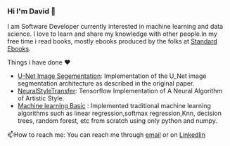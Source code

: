
 ### Hi I'm David :wave:

 
I am Software Developer currently interested in machine learning and data science. I love to learn and share my knowledge with other people.In my free time i read books, mostly ebooks produced by the folks at [Standard Ebooks]('https://standardebooks.org/').  

Things i have done :heart:
- [U-Net Image Segementation](https://github.com/david-adewoyin/UNet): Implementation of the U_Net image segmentation architecture as described in the original paper.
- [NeuralStyleTransfer](https://github.com/david-adewoyin/NeuralStyleTransfer): Tensorflow Implementation of A Neural Algorithm of Artistic Style.
- [Machine learning Basic](https://github.com/david-adewoyin/machine_learning_basics) : Implemented traditional machine learning algorithms such as linear regression,softmax regression,Knn, decision trees, random forest, etc from scratch using only python and numpy.

:mailbox:How to reach me: You can reach me through [email]('mailto:davyadewoyin@gmail.com') or on [Linkedlin](https://www.linkedin.com/in/davyadewoyin/) 



<!--
**david-adewoyin/david-adewoyin** is a ✨ _special_ ✨ repository because its `README.md` (this file) appears on your GitHub profile.

Here are some ideas to get you started:

- 🔭 I’m currently working on ...
- 🌱 I’m currently learning ...
- 👯 I’m looking to collaborate on ...
- 🤔 I’m looking for help with ...
- 💬 Ask me about ...
- 📫 How to reach me: ...
- 😄 Pronouns: ...
- ⚡ Fun fact: ...
-->
